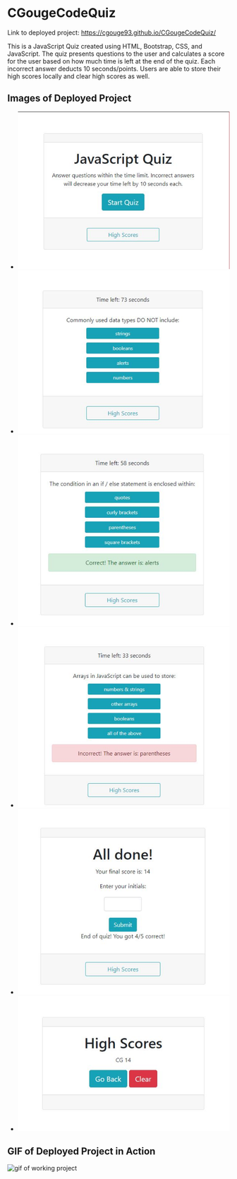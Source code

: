 # CGougeCodeQuiz

Link to deployed project: https://cgouge93.github.io/CGougeCodeQuiz/

This is a JavaScript Quiz created using HTML, Bootstrap, CSS, and JavaScript. The quiz presents questions to the user and calculates a score for the user based on how much time is left at the end of the quiz. Each incorrect answer deducts 10 seconds/points. Users are able to store their high scores locally and clear high scores as well.

## Images of Deployed Project
* ![start page of quiz](/assets/images/main.jpg)
* ![question presented](/assets/images/question.jpg)
* ![correct answer](/assets/images/correct.jpg)
* ![incorrect answer](/assets/images/incorrect.jpg)
* ![end of quiz](/assets/images/final.jpg)
* ![high scores](/assets/images/highscores.jpg)

## GIF of Deployed Project in Action
![gif of working project](/assetes/images/working.gif)

